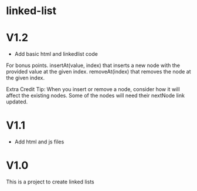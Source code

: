 # linked-list
<h1>V1.2</h1>
<ul>
<li> Add basic html and linkedlist code
</li>
</ul>
For bonus points.
insertAt(value, index) that inserts a new node with the provided value at the given index.
removeAt(index) that removes the node at the given index.

Extra Credit Tip: When you insert or remove a node, consider how it will affect the existing nodes. Some of the nodes will need their nextNode link updated.

<h1>V1.1</h1>
<ul>
<li> Add html and js files
</li>
</ul>

<h1>V1.0</h1>
This is a project to create linked lists